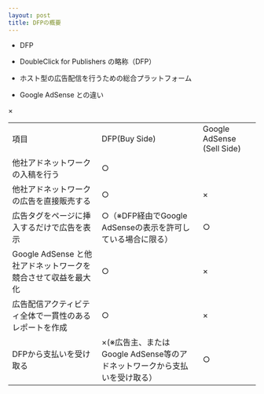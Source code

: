 ```yaml
---
layout: post
title: DFPの概要
---
```


- DFP

 - DoubleClick for Publishers の略称（DFP）
 - ホスト型の広告配信を行うための総合プラットフォーム

- Google AdSense との違い

<table>
<tr>
<td>項目</td>
<td>DFP(Buy Side)</td>
<td>Google AdSense (Sell Side)</td>
</tr>
<tr>
<td>
他社アドネットワークの入稿を行う
</td>
<td>
○
<td>
</td>
×
</td>
</tr>
<tr>
<td>
他社アドネットワークの広告を直接販売する
</td>
<td>
○
</td>
<td>
×
</td>
</tr>
<tr>
<td>
広告タグをページに挿入するだけで広告を表示
</td>
<td>
○（※DFP経由でGoogle AdSenseの表示を許可している場合に限る）
</td>
<td>
○
</td>
</tr>
<tr>
<td>
Google AdSense と他社アドネットワークを競合させて収益を最大化
</td>
<td>
○
</td>
<td>
×
</td>
</tr>
<tr>
<td>
広告配信アクティビティ全体で一貫性のあるレポートを作成
</td>
<td>
○
</td>
<td>
×
</td>
</tr>
<tr>
<td>
DFPから支払いを受け取る
</td>
<td>
×(※広告主、またはGoogle AdSense等のアドネットワークから支払いを受け取る）
</td>
<td>
○
</td>
</tr>
</table>
